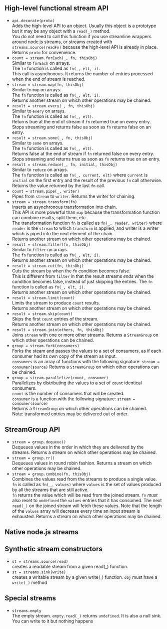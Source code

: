 ## High-level functional stream API

* `api.decorate(proto)`  
  Adds the high-level API to an object. 
  Usually this object is a prototype but it may be any object with a `read(_)` method.  
  You do not need to call this function if you use streamline wrappers around node.js streams, or streams
  created with `streams.source(readFn)` because the high-level API is already in place.  
  Returns `proto` for convenience.
* `count = stream.forEach(_, fn, thisObj)`  
  Similar to `forEach` on arrays.  
  The `fn` function is called as `fn(_, elt, i)`.  
  This call is asynchonous. It returns the number of entries processed when the end of stream is reached.
* `stream = stream.map(fn, thisObj)`  
  Similar to `map` on arrays.  
  The `fn` function is called as `fn(_, elt, i)`.  
  Returns another stream on which other operations may be chained.
* `result = stream.every(_, fn, thisObj)`  
  Similar to `every` on arrays.  
  The `fn` function is called as `fn(_, elt)`.  
  Returns true at the end of stream if `fn` returned true on every entry.  
  Stops streaming and returns false as soon as `fn` returns false on an entry.
* `result = stream.some(_, fn, thisObj)`  
  Similar to `some` on arrays.  
  The `fn` function is called as `fn(_, elt)`.  
  Returns false at the end of stream if `fn` returned false on every entry.  
  Stops streaming and returns true as soon as `fn` returns true on an entry.
* `result = stream.reduce(_, fn, initial, thisObj)`  
  Similar to `reduce` on arrays.  
  The `fn` function is called as `fn(_, current, elt)` where `current` is `initial` on the first entry and
  the result of the previous `fn` call otherwise.
  Returns the value returned by the last `fn` call.
* `count = stream.pipe(_, writer)`  
  Pipes from `stream` to `writer`.
  Returns the writer for chaining.
* `stream = stream.transform(fn)`  
  Inserts an asynchronous transformation into chain.  
  This API is more powerful than `map` because the transformation function can combine results, split them, etc.  
  The transformation function `fn` is called as `fn(_, reader, writer)`
  where `reader` is the `stream` to which `transform` is applied,
  and writer is a writer which is piped into the next element of the chain.  
  Returns another stream on which other operations may be chained.
* `result = stream.filter(fn, thisObj)`  
  Similar to `filter` on arrays.  
  The `fn` function is called as `fn(_, elt, i)`.  
  Returns another stream on which other operations may be chained.
* `result = stream.cut(fn, thisObj)`  
  Cuts the stream by when the `fn` condition becomes false.  
  This is different from `filter` in that the result streams _ends_ when the condition
  becomes false, instead of just skipping the entries. 
  The `fn` function is called as `fn(_, elt, i)`.  
  Returns another stream on which other operations may be chained.
* `result = stream.limit(count)`  
  Limits the stream to produce `count` results.  
  Returns another stream on which other operations may be chained.
* `result = stream.skip(count)`  
  Skips the first `count` entries of the stream.  
  Returns another stream on which other operations may be chained.
* `result = stream.join(others, fn, thisObj)`  
  Joins `stream` with one or more other streams. 
  Returns a `StreamGroup` on which other operations can be chained. 
* `group = stream.fork(consumers)`  
  Forks the steam and passes the values to a set of consumers, as if each consumer
  had its own copy of the stream as input.  
  `consumers` is an array of functions with the following signature: `stream = consumer(source)`
  Returns a `StreamGroup` on which other operations can be chained.
* `group = stream.parallelize(count, consumer)`  
  Parallelizes by distributing the values to a set of  `count` identical consumers.  
  `count` is the number of consumers that will be created.  
  `consumer` is a function with the following signature: `stream = consumer(source)`  
  Returns a `StreamGroup` on which other operations can be chained.  
  Note: transformed entries may be delivered out of order.
## StreamGroup API
* `stream = group.dequeue()`  
  Dequeues values in the order in which they are delivered by the streams.
  Returns a stream on which other operations may be chained.
* `stream = group.rr()`  
  Dequeues values in round robin fashion.
  Returns a stream on which other operations may be chained.
* `stream = group.combine(fn, thisObj)`  
  Combines the values read from the streams to produce a single value.
  `fn` is called as `fn(_, values)` where `values` is the set of values produced by 
  all the streams that are still active.  
  `fn` returns the value which will be read from the joined stream. `fn` _must_ also reset to `undefined` the `values` entries
  that it has consumed. The next `read(_)` on the joined stream will fetch these values. 
  Note that the length of the `values` array will decrease every time an input stream is exhausted.
  Returns a stream on which other operations may be chained.

## Native node.js streams

## Synthetic stream constructors

* `st = streams.source(read)`  
  creates a readable stream from a given read(_) function.
* `st = streams.sink(write)`  
  creates a writable stream by a given write(_) function.
  `obj` must have a `write(_)` method
## Special streams

* `streams.empty`  
  The empty stream. `empty.read(_)` returns `undefined`.
  It is also a null sink. You can write to it but nothing happens
